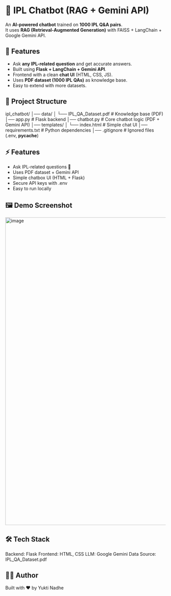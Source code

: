 # 🏏 IPL Chatbot (RAG + Gemini API)

An **AI-powered chatbot** trained on **1000 IPL Q&A pairs**.  
It uses **RAG (Retrieval-Augmented Generation)** with FAISS + LangChain + Google Gemini API.

## 🚀 Features
- Ask **any IPL-related question** and get accurate answers.
- Built using **Flask + LangChain + Gemini API**.
- Frontend with a clean **chat UI** (HTML, CSS, JS).
- Uses **PDF dataset (1000 IPL QAs)** as knowledge base.
- Easy to extend with more datasets.

## 📂 Project Structure
ipl_chatbot/
│── data/
│   └── IPL_QA_Dataset.pdf   # Knowledge base (PDF)
│── app.py                   # Flask backend
│── chatbot.py               # Core chatbot logic (PDF + Gemini API)
│── templates/
│   └── index.html           # Simple chat UI
│── requirements.txt         # Python dependencies
│── .gitignore               # Ignored files (.env, __pycache__)

## ⚡ Features

- Ask IPL-related questions 🏏
- Uses PDF dataset + Gemini API
- Simple chatbox UI (HTML + Flask)
- Secure API keys with .env
- Easy to run locally

## 🖼️ Demo Screenshot
<img width="1915" height="965" alt="image" src="https://github.com/user-attachments/assets/c036c917-e6e6-4bf5-9d12-986bc80c2d82" />

## 🛠️ Tech Stack
Backend: Flask
Frontend: HTML, CSS
LLM: Google Gemini
Data Source: IPL_QA_Dataset.pdf

## 👨‍💻 Author

Built with ❤️ by Yukti Nadhe
